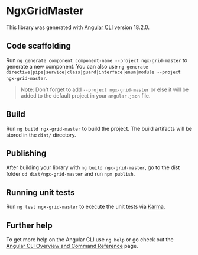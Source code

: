 # NgxGridMaster

This library was generated with [Angular CLI](https://github.com/angular/angular-cli) version 18.2.0.

## Code scaffolding

Run `ng generate component component-name --project ngx-grid-master` to generate a new component. You can also use `ng generate directive|pipe|service|class|guard|interface|enum|module --project ngx-grid-master`.
> Note: Don't forget to add `--project ngx-grid-master` or else it will be added to the default project in your `angular.json` file. 

## Build

Run `ng build ngx-grid-master` to build the project. The build artifacts will be stored in the `dist/` directory.

## Publishing

After building your library with `ng build ngx-grid-master`, go to the dist folder `cd dist/ngx-grid-master` and run `npm publish`.

## Running unit tests

Run `ng test ngx-grid-master` to execute the unit tests via [Karma](https://karma-runner.github.io).

## Further help

To get more help on the Angular CLI use `ng help` or go check out the [Angular CLI Overview and Command Reference](https://angular.dev/tools/cli) page.
